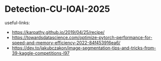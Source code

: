 # Detection-CU-IOAI-2025
useful-links:
- https://karpathy.github.io/2019/04/25/recipe/
- https://towardsdatascience.com/optimize-pytorch-performance-for-speed-and-memory-efficiency-2022-84f453916ea6/
- https://dev.to/jakubczakon/image-segmentation-tips-and-tricks-from-39-kaggle-competitions-l97
